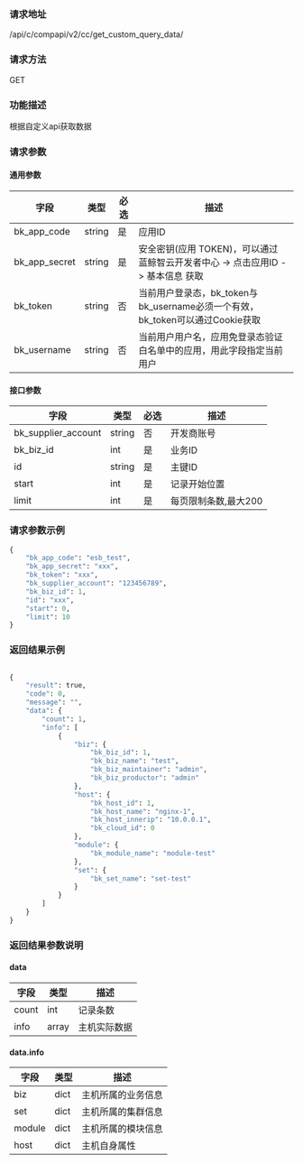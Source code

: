 
### 请求地址

/api/c/compapi/v2/cc/get_custom_query_data/



### 请求方法

GET


### 功能描述

根据自定义api获取数据

### 请求参数


#### 通用参数

| 字段 | 类型 | 必选 |  描述 |
|-----------|------------|--------|------------|
| bk_app_code  |  string    | 是 | 应用ID     |
| bk_app_secret|  string    | 是 | 安全密钥(应用 TOKEN)，可以通过 蓝鲸智云开发者中心 -&gt; 点击应用ID -&gt; 基本信息 获取 |
| bk_token     |  string    | 否 | 当前用户登录态，bk_token与bk_username必须一个有效，bk_token可以通过Cookie获取 |
| bk_username  |  string    | 否 | 当前用户用户名，应用免登录态验证白名单中的应用，用此字段指定当前用户 |

#### 接口参数

| 字段      |  类型      | 必选   |  描述      |
|-----------|------------|--------|------------|
| bk_supplier_account | string     | 否     | 开发商账号 |
| bk_biz_id |  int     | 是     | 业务ID |
| id        |  string  | 是     | 主键ID |
| start     |  int     | 是     | 记录开始位置 |
| limit     |  int     | 是     | 每页限制条数,最大200 |

### 请求参数示例

```python
{
    "bk_app_code": "esb_test",
    "bk_app_secret": "xxx",
    "bk_token": "xxx",
    "bk_supplier_account": "123456789",
    "bk_biz_id": 1,
    "id": "xxx",
    "start": 0,
    "limit": 10
}
```

### 返回结果示例

```python

{
    "result": true,
    "code": 0,
    "message": "",
    "data": {
        "count": 1,
        "info": [
            {
                "biz": {
                    "bk_biz_id": 1,
                    "bk_biz_name": "test",
                    "bk_biz_maintainer": "admin",
                    "bk_biz_productor": "admin"
                },
                "host": {
                    "bk_host_id": 1,
                    "bk_host_name": "nginx-1",
                    "bk_host_innerip": "10.0.0.1",
                    "bk_cloud_id": 0
                },
                "module": {
                    "bk_module_name": "module-test"
                },
                "set": {
                    "bk_set_name": "set-test"
                }
            }
        ]
    }
}
```

### 返回结果参数说明

#### data

| 字段      | 类型      | 描述      |
|-----------|-----------|-----------|
| count     | int          | 记录条数 |
| info      | array        | 主机实际数据 |

#### data.info

| 字段      | 类型      | 描述      |
|-----------|-----------|-----------|
| biz      | dict       | 主机所属的业务信息 |
| set      | dict       | 主机所属的集群信息 |
| module   | dict       | 主机所属的模块信息 |
| host     | dict       | 主机自身属性 |